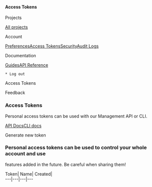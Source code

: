 #### Access Tokens

Projects

[All projects](/dashboard/projects)

Account

[Preferences](/dashboard/account/me)[Access
Tokens](/dashboard/account/tokens)[Security](/dashboard/account/security)[Audit
Logs](/dashboard/account/audit)

Documentation

[Guides](https://supabase.com/docs)[API
Reference](https://supabase.com/docs/guides/api)

    * Log out

Access Tokens

Feedback

### Access Tokens

Personal access tokens can be used with our Management API or CLI.

[API Docs](https://supabase.com/docs/reference/api/introduction)[CLI
docs](https://supabase.com/docs/reference/cli/start)

Generate new token

### Personal access tokens can be used to control your whole account and use
features added in the future. Be careful when sharing them!

Token| Name| Created|  
---|---|---|---

